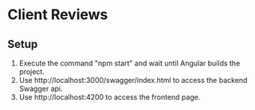 # Client Reviews

## Setup

1. Execute the command "npm start" and wait until Angular builds the project.
2. Use http://localhost:3000/swagger/index.html to access the backend Swagger api.
3. Use http://localhost:4200 to access the frontend page.
